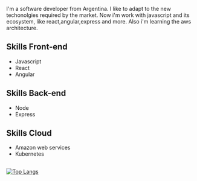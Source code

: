 I'm a software developer from Argentina. I like to adapt to the new techonolgies required by the market. Now i'm work with javascript and its ecosystem, like react,angular,express and more. Also i'm learning the aws architecture.

## Skills Front-end
* Javascript
* React
* Angular

## Skills Back-end
* Node
* Express

## Skills Cloud
* Amazon web services
* Kubernetes


## 
[![Top Langs](https://github-readme-stats.vercel.app/api/top-langs/?username=pvizza)](https://github.com/anuraghazra/github-readme-stats)
